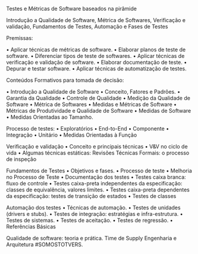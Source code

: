 Testes e Métricas de Software baseados na pirâmide


Introdução a Qualidade de Software, Métrica de Softwares, Verificação e validação, Fundamentos de Testes, Automação e Fases de Testes

Premissas:

•	Aplicar técnicas de métricas de software.
•	Elaborar planos de teste de software.
•	Diferenciar tipos de teste de softwares.
•	Aplicar técnicas de verificação e validação de software.
•	Elaborar documentação de teste.
•	Depurar e testar software.
•	Aplicar técnicas de automatização de testes.

Conteúdos Formativos para tomada de decisão:

•	Introdução a Qualidade de Software
•	Conceito, Fatores e Padrões.
•	Garantia da Qualidade
•	Controle de Qualidade
•	Medição da Qualidade de Software
•	Métrica de Softwares
•	Medidas e Métricas de Software
•	Métricas de Produtividade e Qualidade de Software
•	Medidas de Software
•	Medidas Orientadas ao Tamanho.

Processo de testes:
•	Exploratórios
•	End-to-End
•	Componente
•	Integração
•	Unitário
•	Medidas Orientadas à Função

Verificação e validação
•	Conceito e principais técnicas
•	V&V no ciclo de vida
•	Algumas técnicas estáticas: Revisões Técnicas Formais: o processo de inspeção

Fundamentos de Testes
•	Objetivos e fases.
•	Processo de teste
•	Melhoria no Processo de Teste
•	Documentação dos testes
•	Testes caixa branca: fluxo de controle
•	Testes caixa-preta independentes da especificação: classes de equivalência, valores limites.
•	Testes caixa-preta dependentes da especificação: testes de transição de estados
•	Testes de classes

Automação dos testes
•	Técnicas de automação.
•	Testes de unidades (drivers e stubs).
•	Testes de integração: estratégias e infra-estrutura.
•	Testes de sistemas.
•	Testes de aceitação.
•	Testes de regressão.
•	Referências Básicas


Qualidade de software: teoria e prática. Time de Supply Engenharia e Arquitetura 
#SOMOSTOTVERS.

